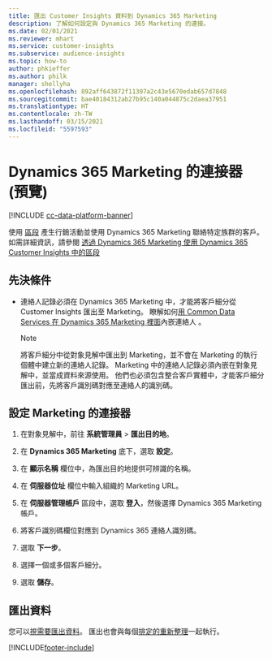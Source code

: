 ```yaml
---
title: 匯出 Customer Insights 資料到 Dynamics 365 Marketing
description: 了解如何設定與 Dynamics 365 Marketing 的連接。
ms.date: 02/01/2021
ms.reviewer: mhart
ms.service: customer-insights
ms.subservice: audience-insights
ms.topic: how-to
author: phkieffer
ms.author: philk
manager: shellyha
ms.openlocfilehash: 892aff643872f11307a2c43e5670edab657d7848
ms.sourcegitcommit: bae40184312ab27b95c140a044875c2daea37951
ms.translationtype: HT
ms.contentlocale: zh-TW
ms.lasthandoff: 03/15/2021
ms.locfileid: "5597593"
---
```

# <a name="connector-for-dynamics-365-marketing-preview"></a>Dynamics 365 Marketing 的連接器 (預覽)

[!INCLUDE [cc-data-platform-banner](../includes/cc-data-platform-banner.md)]

使用 [區段](segments.md) 產生行銷活動並使用 Dynamics 365 Marketing 聯絡特定族群的客戶。 如需詳細資訊，請參閱 [透過 Dynamics 365 Marketing 使用 Dynamics 365 Customer Insights 中的區段](/dynamics365/marketing/customer-insights-segments)

## <a name="prerequisite"></a>先決條件

- 連絡人記錄必須在 Dynamics 365 Marketing 中，才能將客戶細分從 Customer Insights 匯出至 Marketing。 瞭解如何[用 Common Data Services 在 Dynamics 365 Marketing 裡面](connect-power-query.md)內嵌連絡人 。

  > [!NOTE]
  > 將客戶細分中從對象見解中匯出到 Marketing，並不會在 Marketing 的執行個體中建立新的連絡人記錄。 Marketing 中的連絡人記錄必須內嵌在對象見解中，並當成資料來源使用。 他們也必須包含整合客戶實體中，才能客戶細分匯出前，先將客戶識別碼對應至連絡人的識別碼。

## <a name="configure-the-connector-for-marketing"></a>設定 Marketing 的連接器

1. 在對象見解中，前往 **系統管理員** > **匯出目的地**。

1. 在 **Dynamics 365 Marketing** 底下，選取 **設定**。

1. 在 **顯示名稱** 欄位中，為匯出目的地提供可辨識的名稱。

1. 在 **伺服器位址** 欄位中輸入組織的 Marketing URL。

1. 在 **伺服器管理帳戶** 區段中，選取 **登入**，然後選擇 Dynamics 365 Marketing 帳戶。

1. 將客戶識別碼欄位對應到 Dynamics 365 連絡人識別碼。

1. 選取 **下一步**。

1. 選擇一個或多個客戶細分。

1. 選取 **儲存**。

## <a name="export-the-data"></a>匯出資料

您可以[視需要匯出資料](export-destinations.md)。 匯出也會與每個[排定的重新整理](system.md#schedule-tab)一起執行。


[!INCLUDE[footer-include](../includes/footer-banner.md)]
